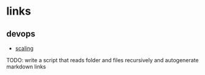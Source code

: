 # links

## devops
- [scaling](./devops/scaling.md)

TODO: write a script that reads folder and files recursively and autogenerate markdown links